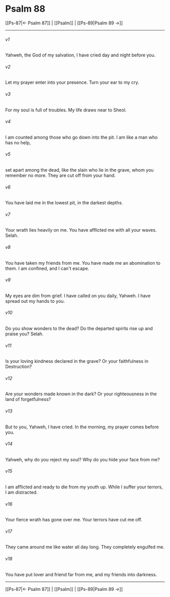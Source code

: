 # Psalm 88

[[Ps-87|← Psalm 87]] | [[Psalm]] | [[Ps-89|Psalm 89 →]]
***



###### v1 
Yahweh, the God of my salvation, I have cried day and night before you. 

###### v2 
Let my prayer enter into your presence. Turn your ear to my cry. 

###### v3 
For my soul is full of troubles. My life draws near to Sheol. 

###### v4 
I am counted among those who go down into the pit. I am like a man who has no help, 

###### v5 
set apart among the dead, like the slain who lie in the grave, whom you remember no more. They are cut off from your hand. 

###### v6 
You have laid me in the lowest pit, in the darkest depths. 

###### v7 
Your wrath lies heavily on me. You have afflicted me with all your waves. Selah. 

###### v8 
You have taken my friends from me. You have made me an abomination to them. I am confined, and I can't escape. 

###### v9 
My eyes are dim from grief. I have called on you daily, Yahweh. I have spread out my hands to you. 

###### v10 
Do you show wonders to the dead? Do the departed spirits rise up and praise you? Selah. 

###### v11 
Is your loving kindness declared in the grave? Or your faithfulness in Destruction? 

###### v12 
Are your wonders made known in the dark? Or your righteousness in the land of forgetfulness? 

###### v13 
But to you, Yahweh, I have cried. In the morning, my prayer comes before you. 

###### v14 
Yahweh, why do you reject my soul? Why do you hide your face from me? 

###### v15 
I am afflicted and ready to die from my youth up. While I suffer your terrors, I am distracted. 

###### v16 
Your fierce wrath has gone over me. Your terrors have cut me off. 

###### v17 
They came around me like water all day long. They completely engulfed me. 

###### v18 
You have put lover and friend far from me, and my friends into darkness.

***
[[Ps-87|← Psalm 87]] | [[Psalm]] | [[Ps-89|Psalm 89 →]]
